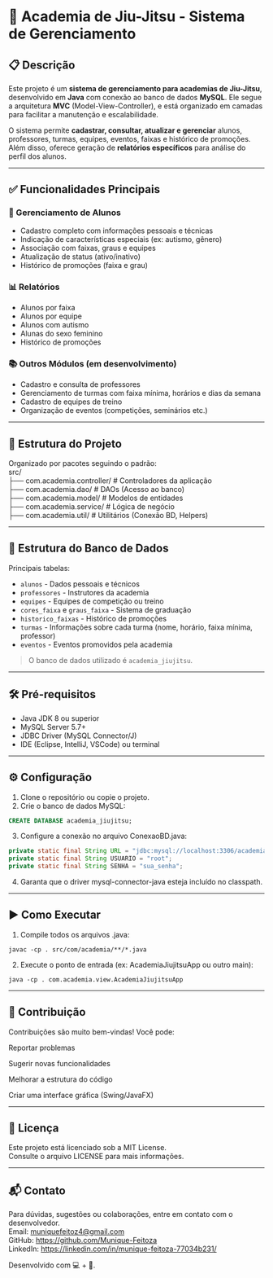 # 🥋 Academia de Jiu-Jitsu - Sistema de Gerenciamento

## 📋 Descrição

Este projeto é um **sistema de gerenciamento para academias de Jiu-Jitsu**, desenvolvido em **Java** com conexão ao banco de dados **MySQL**. Ele segue a arquitetura **MVC** (Model-View-Controller), e está organizado em camadas para facilitar a manutenção e escalabilidade.

O sistema permite **cadastrar, consultar, atualizar e gerenciar** alunos, professores, turmas, equipes, eventos, faixas e histórico de promoções. Além disso, oferece geração de **relatórios específicos** para análise do perfil dos alunos.

---

## ✅ Funcionalidades Principais

### 👤 Gerenciamento de Alunos
- Cadastro completo com informações pessoais e técnicas
- Indicação de características especiais (ex: autismo, gênero)
- Associação com faixas, graus e equipes
- Atualização de status (ativo/inativo)
- Histórico de promoções (faixa e grau)

### 📊 Relatórios
- Alunos por faixa
- Alunos por equipe
- Alunos com autismo
- Alunas do sexo feminino
- Histórico de promoções

### 📚 Outros Módulos (em desenvolvimento)
- Cadastro e consulta de professores
- Gerenciamento de turmas com faixa mínima, horários e dias da semana
- Cadastro de equipes de treino
- Organização de eventos (competições, seminários etc.)

---

## 🧱 Estrutura do Projeto

Organizado por pacotes seguindo o padrão:  
src/  
    ├── com.academia.controller/ # Controladores da aplicação  
    ├── com.academia.dao/ # DAOs (Acesso ao banco)  
    ├── com.academia.model/ # Modelos de entidades  
    ├── com.academia.service/ # Lógica de negócio  
    ├── com.academia.util/ # Utilitários (Conexão BD, Helpers)  


---

## 💽 Estrutura do Banco de Dados

Principais tabelas:

- `alunos` - Dados pessoais e técnicos
- `professores` - Instrutores da academia
- `equipes` - Equipes de competição ou treino
- `cores_faixa` e `graus_faixa` - Sistema de graduação
- `historico_faixas` - Histórico de promoções
- `turmas` - Informações sobre cada turma (nome, horário, faixa mínima, professor)
- `eventos` - Eventos promovidos pela academia

> O banco de dados utilizado é `academia_jiujitsu`.

---

## 🛠️ Pré-requisitos

- Java JDK 8 ou superior
- MySQL Server 5.7+
- JDBC Driver (MySQL Connector/J)
- IDE (Eclipse, IntelliJ, VSCode) ou terminal

---

## ⚙️ Configuração

1. Clone o repositório ou copie o projeto.
2. Crie o banco de dados MySQL:
```SQL
CREATE DATABASE academia_jiujitsu;
```
3. Configure a conexão no arquivo ConexaoBD.java:
```Java
private static final String URL = "jdbc:mysql://localhost:3306/academia_jiujitsu?useSSL=false&allowPublicKeyRetrieval=true&serverTimezone=UTC";
private static final String USUARIO = "root";
private static final String SENHA = "sua_senha";
```
4. Garanta que o driver mysql-connector-java esteja incluído no classpath.

---

## ▶️ Como Executar
1. Compile todos os arquivos .java:
```
javac -cp . src/com/academia/**/*.java
```
2. Execute o ponto de entrada (ex: AcademiaJiujitsuApp ou outro main):
```
java -cp . com.academia.view.AcademiaJiujitsuApp
```

---

## 🤝 Contribuição
Contribuições são muito bem-vindas!
Você pode:

Reportar problemas  

Sugerir novas funcionalidades  

Melhorar a estrutura do código  

Criar uma interface gráfica (Swing/JavaFX)  

---

## 📝 Licença
Este projeto está licenciado sob a MIT License.  
Consulte o arquivo LICENSE para mais informações.  

---

## 📬 Contato
Para dúvidas, sugestões ou colaborações, entre em contato com o desenvolvedor.  
Email: muniquefeitoz4@gmail.com  
GitHub: https://github.com/Munique-Feitoza    
LinkedIn: https://linkedin.com/in/munique-feitoza-77034b231/  

Desenvolvido com 💻 + 🥋.

